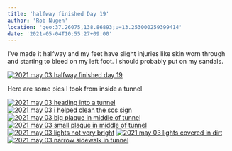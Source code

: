 ```yaml
---
title: 'halfway finished Day 19'
author: 'Rob Nugen'
location: 'geo:37.26075,138.86893;u=13.253000259399414'
date: '2021-05-04T10:55:27+09:00'
---
```


I've made it halfway and my feet have slight injuries like skin worn through and starting to bleed on my left foot.  I should probably put on my sandals.

[![2021 may 03 halfway finished day 19](//b.robnugen.com/quests/walk-to-niigata/2021/en_route/day-19/thumbs/2021_may_03_halfway_finished_day_19.jpeg)](//b.robnugen.com/quests/walk-to-niigata/2021/en_route/day-19/2021_may_03_halfway_finished_day_19.jpeg)

Here are some pics I took from inside a tunnel

[![2021 may 03 heading into a tunnel](//b.robnugen.com/quests/walk-to-niigata/2021/en_route/day-19/thumbs/2021_may_03_heading_into_a_tunnel.jpeg)](//b.robnugen.com/quests/walk-to-niigata/2021/en_route/day-19/2021_may_03_heading_into_a_tunnel.jpeg)
[![2021 may 03 i helped clean the sos sign](//b.robnugen.com/quests/walk-to-niigata/2021/en_route/day-19/thumbs/2021_may_03_i_helped_clean_the_sos_sign.jpeg)](//b.robnugen.com/quests/walk-to-niigata/2021/en_route/day-19/2021_may_03_i_helped_clean_the_sos_sign.jpeg)
[![2021 may 03 big plaque in middle of tunnel](//b.robnugen.com/quests/walk-to-niigata/2021/en_route/day-19/thumbs/2021_may_03_big_plaque_in_middle_of_tunnel.jpeg)](//b.robnugen.com/quests/walk-to-niigata/2021/en_route/day-19/2021_may_03_big_plaque_in_middle_of_tunnel.jpeg)
[![2021 may 03 small plaque in middle of tunnel](//b.robnugen.com/quests/walk-to-niigata/2021/en_route/day-19/thumbs/2021_may_03_small_plaque_in_middle_of_tunnel.jpeg)](//b.robnugen.com/quests/walk-to-niigata/2021/en_route/day-19/2021_may_03_small_plaque_in_middle_of_tunnel.jpeg)
[![2021 may 03 lights not very bright](//b.robnugen.com/quests/walk-to-niigata/2021/en_route/day-19/thumbs/2021_may_03_lights_not_very_bright.jpeg)](//b.robnugen.com/quests/walk-to-niigata/2021/en_route/day-19/2021_may_03_lights_not_very_bright.jpeg)
[![2021 may 03 lights covered in dirt](//b.robnugen.com/quests/walk-to-niigata/2021/en_route/day-19/thumbs/2021_may_03_lights_covered_in_dirt.jpeg)](//b.robnugen.com/quests/walk-to-niigata/2021/en_route/day-19/2021_may_03_lights_covered_in_dirt.jpeg)
[![2021 may 03 narrow sidewalk in tunnel](//b.robnugen.com/quests/walk-to-niigata/2021/en_route/day-19/thumbs/2021_may_03_narrow_sidewalk_in_tunnel.jpeg)](//b.robnugen.com/quests/walk-to-niigata/2021/en_route/day-19/2021_may_03_narrow_sidewalk_in_tunnel.jpeg)          
